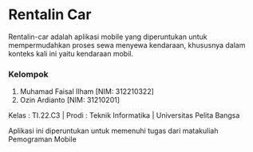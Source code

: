 # Rentalin Car
Rentalin-car adalah aplikasi mobile yang diperuntukan untuk mempermudahkan proses sewa menyewa kendaraan, khususnya dalam konteks kali ini yaitu kendaraan mobil.

### Kelompok
1. Muhamad Faisal Ilham [NIM: 312210322]
2. Ozin Ardianto [NIM: 31210201]

Kelas : TI.22.C3 | Prodi : Teknik Informatika | Universitas Pelita Bangsa

Aplikasi ini diperuntukan untuk memenuhi tugas dari matakuliah Pemograman Mobile

